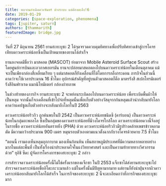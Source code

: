```yaml
---
title: พบจานกำเนิดดวงจันทร์ ต่างระบบ แต่ต้องตะลึง!6
date: 2019-01-29
categories: [space-exploration, phenomena]
tags: [jupiter, saturn]
authors: [thammarith]
featuredImage: bridge.jpg
---
```


วันที่ 27 มิถุนายน 2561 ยานฮะยะบุซะ 2 ได้จุดจรวดควบคุมทิศทางเพื่อปรับทิศทางเข้าสู่การโคจรเทียบดาวเคราะห์น้อยซึ่งเป็นเป้าหมายของยานได้สำเร็จ

ยานลงจอดมีชื่อว่า มาสคอต (MASCOT) ย่อมาจาก Mobile Asteroid Surface Scout สร้างโดยศูนย์การบินและอวกาศเยอรมัน ยานจะปล่อยมาสคอตลงไปบนดาวเคราะห์น้อยในเดือนตุลาคม แม้จะเป็นเพียงกล่องสี่เหลี่ยมเรียบ ๆ แต่มาสคอตก็ยังเคลื่อนที่ได้โดยการกลิ้งกระดอน ภารกิจในส่วนนี้คาดว่าจะใช้เวลาประมาณ 16 ชั่วโมง อุปกรณ์สำคัญที่อยู่บนตัวมาสคอตก็คือ มาตรรังสี สเปกโทรมิเตอร์รังสีอินฟราเรด แมกนิโทมิเตอร์ กล้องถ่ายภาพ

ในช่วงท้ายของภารกิจ ยานฮะยะบุซะ 2 จะหย่อนระเบิดลงไปบนดาวเคราะห์น้อย เพื่อระเบิดพื้นผิวให้เป็นหลุม จากนั้นก็จะเคลื่อนที่เข้าไปจ่อที่หลุมนั้นเพื่อเก็บตัวอย่างวัสดุจากก้นหลุมแล้วนำกลับมายังโลก คาดว่าแคปซูลเก็บตัวอย่างจะกลับมาถึงโลกในปี 2563

ดาวเคราะห์น้อยริวกิว ถูกค้นพบในปี 2542 เป็นดาวเคราะห์น้อยชนิดซี (คาร์บอน) เป็นดาวเคราะห์น้อยในกลุ่มอะพอลโล ซึ่งเป็นกลุ่มของดาวเคราะห์น้อยที่มีวงโคจรใกล้โลก ดาวเคราะห์น้อยดวงนี้จึงอยู่ในรายชื่อ ดาวเคราะห์น้อยอันตรายยิ่ง (PHA) ด้วย ดาวเคราะห์น้อยริวกิวมีรูปร่างคล้ายเพชรข้าวหลามตัด มีความกว้างประมาณ 900 เมตร หมุนรอบตัวเองตามแนวตั้งฉากกับวงโคจรด้วยคาบ 7.5 ชั่วโมง

“ตอนนี้ เรามองเห็นหลุมอุกกาบาต มองเห็นก้อนหิน เห็นสภาพภูมิประเทศที่มีความหลากหลายอย่างมากในแต่ละพื้นที่ เป็นทั้งเรื่องน่าประหลาดใจในแง่วิทยาศาสตร์ และเป็นความท้าทายทางวิศวกรรมด้วย” ยุอิชิ ซึดะ ผู้จัดการโครงการของฮะยะบุซะ 2 กล่าว

การสำรวจดาวเคราะห์น้อยครั้งนี้ไม่ใช่ครั้งแรกของแจ็กซา ในปี 2553 แจ็กซาได้ส่งยานฮะยะบุซะไปสำรวจดาวเคราะห์น้อยชื่ออิโตะกะวะมาแล้ว แม้ในครั้งนั้นมีปัญหามากมาย แต่ยานก็ยังนำฝุ่นจากผิวดาวเคราะห์น้อยกลับมายังโลกได้สำเร็จ ในภารกิจของฮะยะบุซะ 2 นี้จะละเอียดกว่าที่ภารกิจของฮะยะบุซะมาก
